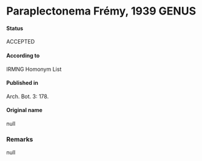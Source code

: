 Paraplectonema Frémy, 1939 GENUS
=======

#### Status
ACCEPTED

#### According to
IRMNG Homonym List

#### Published in
Arch. Bot. 3: 178.

#### Original name
null

### Remarks
null